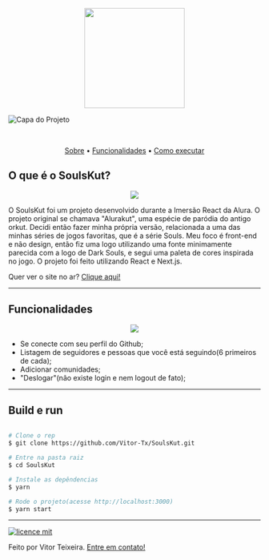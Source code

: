 <p align="center">
<img src="https://i.imgur.com/1SbDXF7.png" width="200px">
  
  



<br>

![Capa do Projeto](https://i.imgur.com/QoPiqRr.png)


</p>

<br>


<p align="center">
 <a href="#user-content-o-que-é-o-soulskut">Sobre</a> •
 <a href="#user-content-funcionalidades user-content-build-e-run">Funcionalidades</a> • 
 <a href="#user-content-build-e-run">Como executar</a>
</p>


## O que é o SoulsKut?

<p align="center">
<img src="https://i.imgur.com/1SbDXF7.png">
</p align="justify">

O SoulsKut foi um projeto desenvolvido durante a Imersão React da Alura. O projeto original se chamava "Alurakut", uma espécie de paródia do antigo orkut. Decidi então fazer minha própria versão, relacionada a uma das minhas séries de jogos favoritas, que é a série Souls. Meu foco é front-end e não design, então fiz uma logo utilizando uma fonte minimamente parecida com a logo de Dark Souls, e segui uma paleta de cores inspirada no jogo. O projeto foi feito utilizando React e Next.js.

Quer ver o site no ar? [Clique aqui!](https://soulskut.vercel.app)


---

## Funcionalidades


<p align="center">
  
<img src="/src/assets/background/gifsoulskut.gif" style="max-width: 150%">

</p>

- Se conecte com seu perfil do Github;
- Listagem de seguidores e pessoas que você está seguindo(6 primeiros de cada);
- Adicionar comunidades;
- "Deslogar"(não existe login e nem logout de fato);
---


## Build e run
```bash

# Clone o rep
$ git clone https://github.com/Vitor-Tx/SoulsKut.git

# Entre na pasta raiz
$ cd SoulsKut

# Instale as depêndencias
$ yarn

# Rode o projeto(acesse http://localhost:3000)
$ yarn start
```

---

[![licence mit](https://img.shields.io/badge/licence-MIT-blue.svg?style=flat-square)](https://github.com/Vitor-Tx/SoulsKut/blob/master/LICENSE)


Feito por Vitor Teixeira. [Entre em contato!](https://www.linkedin.com/in/vitor-teixeira-eof/)



